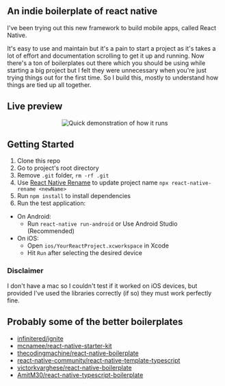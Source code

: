 ## An indie boilerplate of react native

I've been trying out this new framework to build mobile apps, called React Native.

It's easy to use and maintain but it's a pain to start a project as it's takes a lot of effort and documentation scrolling to get it up and running. Now there's a ton of boilerplates out there which you should be using while starting a big project but I felt they were unnecessary when you're just trying things out for the first time. So I build this, mostly to understand how things are tied up all together.

## Live preview

<p align="center">
<img src="https://i.imgur.com/pXrhl9t.gif" alt="Quick demonstration of how it runs" />
</P>

## Getting Started

1. Clone this repo
2. Go to project's root directory
3. Remove `.git` folder, `rm -rf .git`
4. Use [React Native Rename](https://github.com/junedomingo/react-native-rename) to update project name `npx react-native-rename <newName>`
5. Run `npm install` to install dependencies
6. Run the test application:

- On Android:
  - Run `react-native run-android` or Use Android Studio (Recommended)
- On iOS:
  - Open `ios/YourReactProject.xcworkspace` in Xcode
  - Hit `Run` after selecting the desired device

### Disclaimer

I don't have a mac so I couldn't test if it worked on iOS devices, but provided I've used the libraries correctly (if so) they must work perfectly fine.

## Probably some of the better boilerplates

- [infinitered/ignite](https://github.com/infinitered/ignite)
- [mcnamee/react-native-starter-kit](https://github.com/mcnamee/react-native-starter-kit)
- [thecodingmachine/react-native-boilerplate](https://github.com/thecodingmachine/react-native-boilerplate)
- [react-native-community/react-native-template-typescript](https://github.com/react-native-community/react-native-template-typescript)
- [victorkvarghese/react-native-boilerplate](https://github.com/victorkvarghese/react-native-boilerplate)
- [AmitM30/react-native-typescript-boilerplate](https://github.com/AmitM30/react-native-typescript-boilerplate)
